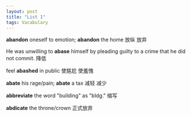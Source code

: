 ```yaml
---
layout: post
title: "List 1"
tags: Vacabulary
---
```


__abandon__ oneself to emotion; __abandon__ the home 放纵 放弃

He was unwilling to __abase__ himself by pleading guilty to a crime that he did not commit. 降低

feel __abashed__ in public 使尴尬 使羞愧

__abate__ his rage/pain; __abate__ a tax 减轻 减少

__abbreviate__ the word "building" as "bldg." 缩写

<!-- more -->

__abdicate__ the throne/crown 正式放弃